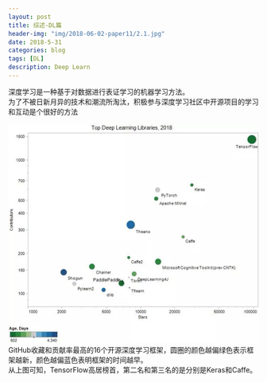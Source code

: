 ```yaml
---
layout: post
title: 综述-DL篇
header-img: "img/2018-06-02-paper11/2.1.jpg"
date: 2018-5-31
categories: blog
tags: [DL]
description: Deep Learn
---
```


深度学习是一种基于对数据进行表证学习的机器学习方法。<br>
为了不被日新月异的技术和潮流所淘汰，积极参与深度学习社区中开源项目的学习和互动是个很好的方法<br>

![](/img/2018-06-02-paper11/1.jpg)<br>
GitHub收藏和贡献率最高的16个开源深度学习框架，圆圈的颜色越偏绿色表示框架越新，颜色越偏蓝色表明框架的时间越早。<br>
从上图可知，TensorFlow高居榜首，第二名和第三名的是分别是Keras和Caffe。<br>